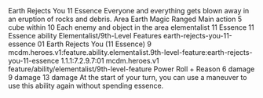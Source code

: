 <ability>
  <name>Earth Rejects You</name>
  <cost>11 Essence</cost>
  <flavor>Everyone and everything gets blown away in an eruption of rocks and debris.</flavor>
  <keywords>
    <keyword>Area</keyword>
    <keyword>Earth</keyword>
    <keyword>Magic</keyword>
    <keyword>Ranged</keyword>
  </keywords>
  <type>Main action</type>
  <distance>5 cube within 10</distance>
  <target>Each enemy and object in the area</target>
  <metadata>
    <class>elementalist</class>
    <cost>11 Essence</cost>
    <cost_amount>11</cost_amount>
    <cost_resource>Essence</cost_resource>
    <feature_type>ability</feature_type>
    <file_dpath>Elementalist/9th-Level Features</file_dpath>
    <item_id>earth-rejects-you-11-essence</item_id>
    <item_index>01</item_index>
    <item_name>Earth Rejects You (11 Essence)</item_name>
    <level>9</level>
    <scc>mcdm.heroes.v1:feature.ability.elementalist.9th-level-feature:earth-rejects-you-11-essence</scc>
    <scdc>1.1.1:7.2.9.7:01</scdc>
    <source>mcdm.heroes.v1</source>
    <type>feature/ability/elementalist/9th-level-feature</type>
  </metadata>
  <effects>
    <effect type="roll">
      <roll>Power Roll + Reason</roll>
      <t1>6 damage</t1>
      <t2>9 damage</t2>
      <t3>13 damage</t3>
    </effect>
    <effect type="mundane" name="Persistent 2">At the start of your turn, you can use a maneuver to use this ability again without spending essence.</effect>
  </effects>
</ability>
